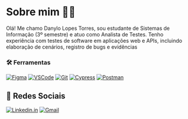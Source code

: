 
<h1> Sobre mim ✌🏽 </h1>

 Olá! Me chamo Danylo Lopes Torres, sou estudante de Sistemas de Informação (3º semestre) e atuo como Analista de Testes. Tenho experiência com testes de software em aplicações web e APIs, incluindo elaboração de cenários, registro de bugs e evidências

<div>
 
  ### 🛠️ Ferramentas
  
  [![Figma](https://img.shields.io/badge/Figma-000000?style=for-the-badge&logo=figma&logoColor=white)](https://www.figma.com/pt-br/)
  [![VSCode](https://img.shields.io/badge/VS%20Code-007ACC?style=for-the-badge&logo=visualstudiocode&logoColor=white)](https://code.visualstudio.com/)
  [![Git](https://img.shields.io/badge/Git-D14D28?style=for-the-badge&logo=git&logoColor=white)](https://git-scm.com/doc)
  [![Cypress](https://img.shields.io/badge/Cypress-17202C?style=for-the-badge&logo=cypress&logoColor=white)](https://www.cypress.io/)
  [![Postman](https://img.shields.io/badge/Postman-FF6C37?style=for-the-badge&logo=postman&logoColor=white)](https://www.postman.com/)


  
</div>

## 💬 Redes Sociais

 [![Linkedin.in](https://img.shields.io/badge/LinkedIn-0077B5?style=for-the-badge&logo=linkedin&logoColor=white)](https://www.linkedin.com/in/danylo-lopes-torres-510825300/)
[![Gmail](https://img.shields.io/badge/Gmail-D14836?style=for-the-badge&logo=gmail&logoColor=white)](mailto:danylolopestorres@gmail.com)
